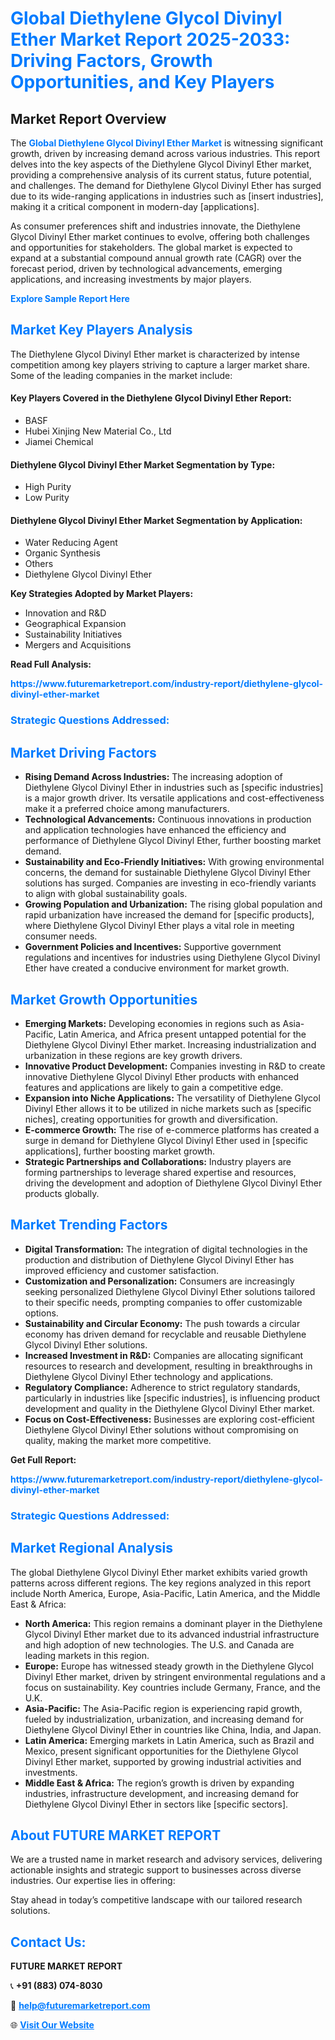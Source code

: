 <h1 style="color: #007BFF;">Global Diethylene Glycol Divinyl Ether Market Report 2025-2033: Driving Factors, Growth Opportunities, and Key Players</h1>

<section id="overview">
<h2>Market Report Overview</h2>
<p>The <a href="https://www.futuremarketreport.com/industry-report/diethylene-glycol-divinyl-ether-market" style="color: #007BFF; text-decoration: none;"><strong>Global Diethylene Glycol Divinyl Ether Market</strong></a> is witnessing significant growth, driven by increasing demand across various industries. This report delves into the key aspects of the Diethylene Glycol Divinyl Ether market, providing a comprehensive analysis of its current status, future potential, and challenges. The demand for Diethylene Glycol Divinyl Ether has surged due to its wide-ranging applications in industries such as [insert industries], making it a critical component in modern-day [applications].</p>
<p>As consumer preferences shift and industries innovate, the Diethylene Glycol Divinyl Ether market continues to evolve, offering both challenges and opportunities for stakeholders. The global market is expected to expand at a substantial compound annual growth rate (CAGR) over the forecast period, driven by technological advancements, emerging applications, and increasing investments by major players.</p>
</section>

<section id="overview">
<p><a href="https://www.futuremarketreport.com/request-sample/reportId=112064" style="color: #007BFF; text-decoration: none;"><strong>Explore Sample Report Here</strong></a></p>
</section>

<section id="key-players">
<h2 style="color: #007BFF;">Market Key Players Analysis</h2>
<p>The Diethylene Glycol Divinyl Ether market is characterized by intense competition among key players striving to capture a larger market share. Some of the leading companies in the market include:</p>
<h4>Key Players Covered in the Diethylene Glycol Divinyl Ether Report:</h4>
<ul><li>BASF</li><li>Hubei Xinjing New Material Co., Ltd</li><li>Jiamei Chemical</li></ul>
<h4>Diethylene Glycol Divinyl Ether Market Segmentation by Type:</h4>
<ul><li>High Purity</li><li>Low Purity</li></ul>

<h4>Diethylene Glycol Divinyl Ether Market Segmentation by Application:</h4>
<ul><li>Water Reducing Agent</li><li>Organic Synthesis</li><li>Others</li><li>Diethylene Glycol Divinyl Ether</li></ul>
<p><strong>Key Strategies Adopted by Market Players:</strong></p>
<ul>
<li>Innovation and R&D</li>
<li>Geographical Expansion</li>
<li>Sustainability Initiatives</li>
<li>Mergers and Acquisitions</li>
</ul>
</section>

<section>
<p><strong>Read Full Analysis: </strong></p><a href="https://www.futuremarketreport.com/industry-report/diethylene-glycol-divinyl-ether-market" style="color: #007BFF; text-decoration: none;"><strong>https://www.futuremarketreport.com/industry-report/diethylene-glycol-divinyl-ether-market</strong></a>
<h3 style="color: #007BFF;">Strategic Questions Addressed:</h3>
</section>

<section id="driving-factors">
<h2 style="color: #007BFF;">Market Driving Factors</h2>
<ul>
<li><strong>Rising Demand Across Industries:</strong> The increasing adoption of Diethylene Glycol Divinyl Ether in industries such as [specific industries] is a major growth driver. Its versatile applications and cost-effectiveness make it a preferred choice among manufacturers.</li>
<li><strong>Technological Advancements:</strong> Continuous innovations in production and application technologies have enhanced the efficiency and performance of Diethylene Glycol Divinyl Ether, further boosting market demand.</li>
<li><strong>Sustainability and Eco-Friendly Initiatives:</strong> With growing environmental concerns, the demand for sustainable Diethylene Glycol Divinyl Ether solutions has surged. Companies are investing in eco-friendly variants to align with global sustainability goals.</li>
<li><strong>Growing Population and Urbanization:</strong> The rising global population and rapid urbanization have increased the demand for [specific products], where Diethylene Glycol Divinyl Ether plays a vital role in meeting consumer needs.</li>
<li><strong>Government Policies and Incentives:</strong> Supportive government regulations and incentives for industries using Diethylene Glycol Divinyl Ether have created a conducive environment for market growth.</li>
</ul>
</section>

<section id="growth-opportunities">
<h2 style="color: #007BFF;">Market Growth Opportunities</h2>
<ul>
<li><strong>Emerging Markets:</strong> Developing economies in regions such as Asia-Pacific, Latin America, and Africa present untapped potential for the Diethylene Glycol Divinyl Ether market. Increasing industrialization and urbanization in these regions are key growth drivers.</li>
<li><strong>Innovative Product Development:</strong> Companies investing in R&D to create innovative Diethylene Glycol Divinyl Ether products with enhanced features and applications are likely to gain a competitive edge.</li>
<li><strong>Expansion into Niche Applications:</strong> The versatility of Diethylene Glycol Divinyl Ether allows it to be utilized in niche markets such as [specific niches], creating opportunities for growth and diversification.</li>
<li><strong>E-commerce Growth:</strong> The rise of e-commerce platforms has created a surge in demand for Diethylene Glycol Divinyl Ether used in [specific applications], further boosting market growth.</li>
<li><strong>Strategic Partnerships and Collaborations:</strong> Industry players are forming partnerships to leverage shared expertise and resources, driving the development and adoption of Diethylene Glycol Divinyl Ether products globally.</li>
</ul>
</section>

<section id="trending-factors">
<h2 style="color: #007BFF;">Market Trending Factors</h2>
<ul>
<li><strong>Digital Transformation:</strong> The integration of digital technologies in the production and distribution of Diethylene Glycol Divinyl Ether has improved efficiency and customer satisfaction.</li>
<li><strong>Customization and Personalization:</strong> Consumers are increasingly seeking personalized Diethylene Glycol Divinyl Ether solutions tailored to their specific needs, prompting companies to offer customizable options.</li>
<li><strong>Sustainability and Circular Economy:</strong> The push towards a circular economy has driven demand for recyclable and reusable Diethylene Glycol Divinyl Ether solutions.</li>
<li><strong>Increased Investment in R&D:</strong> Companies are allocating significant resources to research and development, resulting in breakthroughs in Diethylene Glycol Divinyl Ether technology and applications.</li>
<li><strong>Regulatory Compliance:</strong> Adherence to strict regulatory standards, particularly in industries like [specific industries], is influencing product development and quality in the Diethylene Glycol Divinyl Ether market.</li>
<li><strong>Focus on Cost-Effectiveness:</strong> Businesses are exploring cost-efficient Diethylene Glycol Divinyl Ether solutions without compromising on quality, making the market more competitive.</li>
</ul>
</section>

<section>
<p><strong>Get Full Report: </strong></p><a href="https://www.futuremarketreport.com/industry-report/diethylene-glycol-divinyl-ether-market" style="color: #007BFF; text-decoration: none;"><strong>https://www.futuremarketreport.com/industry-report/diethylene-glycol-divinyl-ether-market</strong></a>
<h3 style="color: #007BFF;">Strategic Questions Addressed:</h3>
</section>


<section id="regional-analysis">
<h2 style="color: #007BFF;">Market Regional Analysis</h2>
<p>The global Diethylene Glycol Divinyl Ether market exhibits varied growth patterns across different regions. The key regions analyzed in this report include North America, Europe, Asia-Pacific, Latin America, and the Middle East & Africa:</p>
<ul>
<li><strong>North America:</strong> This region remains a dominant player in the Diethylene Glycol Divinyl Ether market due to its advanced industrial infrastructure and high adoption of new technologies. The U.S. and Canada are leading markets in this region.</li>
<li><strong>Europe:</strong> Europe has witnessed steady growth in the Diethylene Glycol Divinyl Ether market, driven by stringent environmental regulations and a focus on sustainability. Key countries include Germany, France, and the U.K.</li>
<li><strong>Asia-Pacific:</strong> The Asia-Pacific region is experiencing rapid growth, fueled by industrialization, urbanization, and increasing demand for Diethylene Glycol Divinyl Ether in countries like China, India, and Japan.</li>
<li><strong>Latin America:</strong> Emerging markets in Latin America, such as Brazil and Mexico, present significant opportunities for the Diethylene Glycol Divinyl Ether market, supported by growing industrial activities and investments.</li>
<li><strong>Middle East & Africa:</strong> The region’s growth is driven by expanding industries, infrastructure development, and increasing demand for Diethylene Glycol Divinyl Ether in sectors like [specific sectors].</li>
</ul>
</section>

<footer>
<h2 style="color: #007BFF;">About FUTURE MARKET REPORT</h2>
<p>We are a trusted name in market research and advisory services, delivering actionable insights and strategic support to businesses across diverse industries. Our expertise lies in offering:</p>

<p>Stay ahead in today’s competitive landscape with our tailored research solutions.</p>

<h2 style="color: #007BFF;">Contact Us:</h2>
<p><strong>FUTURE MARKET REPORT</strong></p>
<p>📞 <strong>+91 (883) 074-8030</strong></p>
<p>📧 <strong><a href="mailto:help@futuremarketreport.com" style="color: #007BFF;">help@futuremarketreport.com</a></strong></p>
<p>🌐 <strong><a href="https://www.futuremarketreport.com/" style="color: #007BFF;">Visit Our Website</a></strong></p>
</footer>